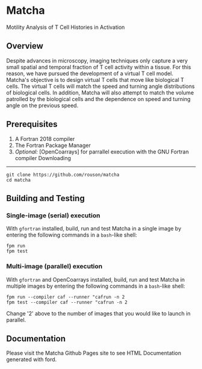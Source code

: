 Matcha
======
Motility Analysis of T Cell Histories in Activation

Overview
--------
Despite advances in microscopy, imaging techniques only capture a very small spatial and temporal fraction of T cell activity within a tissue. For this reason, we have pursued the development of a virtual T cell model. Matcha's objective is to design virtual T cells that move like biological T cells. The virtual T cells will match the speed and turning angle distributions of biological cells. In addition, Matcha will also attempt to match the volume patrolled by the biological cells and the dependence on speed and turning angle on the previous speed.


Prerequisites
-------------
  1. A Fortran 2018 compiler
  2. The Fortran Package Manager
  3. *Optional:* [OpenCoarrays] for parrallel execution with the GNU Fortran compiler
Downloading
-----------
```
git clone https://github.com/rouson/matcha
cd matcha
```
Building and Testing
--------------------
### Single-image (serial) execution
With `gfortran` installed, build, run and test Matcha in a single image by entering the following commands in a `bash`-like shell:
```
fpm run
fpm test
```
### Multi-image (parallel) execution
With `gfortran` and OpenCoarrays installed, build, run and test Matcha in multiple images by entering the following commands in a `bash`-like shell:
```
fpm run --compiler caf --runner "cafrun -n 2
fpm test --compiler caf --runner "cafrun -n 2
```
Change '2' above to the number of images that you would like to launch in parallel.

## Documentation
Please visit the Matcha Github Pages site to see HTML Documentation generated with ford.

